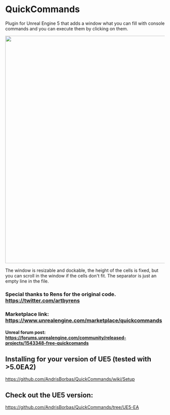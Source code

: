 # QuickCommands

Plugin for Unreal Engine 5 that adds a window what you can fill with console commands and you can execute them by clicking on them.

<img src="/Resources/quickcommands.gif" width="720" />

The window is resizable and dockable, the height of the cells is fixed, but you can scroll in the window if the cells don't fit.
The separator is just an empty line in the file.

### Special thanks to Rens for the original code. https://twitter.com/artbyrens

### Marketplace link: https://www.unrealengine.com/marketplace/quickcommands

#### Unreal forum post: https://forums.unrealengine.com/community/released-projects/1543348-free-quickcomands

## Installing for your version of UE5 (tested with >5.0EA2)

https://github.com/AndrisBorbas/QuickCommands/wiki/Setup

## Check out the UE5 version:

https://github.com/AndrisBorbas/QuickCommands/tree/UE5-EA
